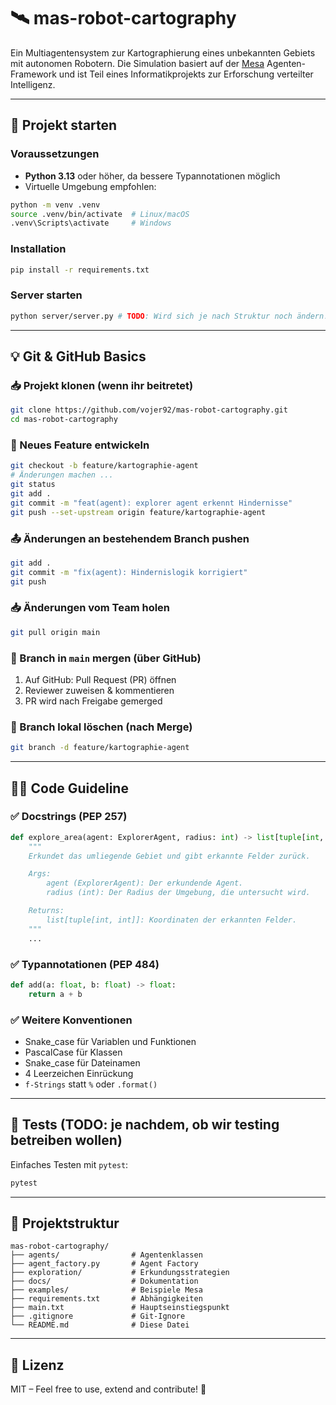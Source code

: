 # 🛰️ mas-robot-cartography

Ein Multiagentensystem zur Kartographierung eines unbekannten Gebiets mit autonomen Robotern. Die Simulation basiert auf der [Mesa](https://mesa.readthedocs.io/en/stable/) Agenten-Framework und ist Teil eines Informatikprojekts zur Erforschung verteilter Intelligenz.

---

## 🚀 Projekt starten

### Voraussetzungen

- **Python 3.13** oder höher, da bessere Typannotationen möglich
- Virtuelle Umgebung empfohlen:

```bash
python -m venv .venv
source .venv/bin/activate  # Linux/macOS
.venv\Scripts\activate     # Windows
```

### Installation

```bash
pip install -r requirements.txt
```

### Server starten

```bash
python server/server.py # TODO: Wird sich je nach Struktur noch ändern!
```

---

## 💡 Git & GitHub Basics

### 📥 Projekt klonen (wenn ihr beitretet)

```bash
git clone https://github.com/vojer92/mas-robot-cartography.git
cd mas-robot-cartography
```

### 🔀 Neues Feature entwickeln

```bash
git checkout -b feature/kartographie-agent
# Änderungen machen ...
git status
git add .
git commit -m "feat(agent): explorer agent erkennt Hindernisse"
git push --set-upstream origin feature/kartographie-agent
```

### 📤 Änderungen an bestehendem Branch pushen

```bash
git add .
git commit -m "fix(agent): Hindernislogik korrigiert"
git push
```

### 📥 Änderungen vom Team holen

```bash
git pull origin main
```

### 🔄 Branch in `main` mergen (über GitHub)

1. Auf GitHub: Pull Request (PR) öffnen
2. Reviewer zuweisen & kommentieren
3. PR wird nach Freigabe gemerged

### 🧹 Branch lokal löschen (nach Merge)

```bash
git branch -d feature/kartographie-agent
```

---

## 🧑‍💻 Code Guideline

### ✅ Docstrings (PEP 257)

```python
def explore_area(agent: ExplorerAgent, radius: int) -> list[tuple[int, int]]:
    """
    Erkundet das umliegende Gebiet und gibt erkannte Felder zurück.

    Args:
        agent (ExplorerAgent): Der erkundende Agent.
        radius (int): Der Radius der Umgebung, die untersucht wird.

    Returns:
        list[tuple[int, int]]: Koordinaten der erkannten Felder.
    """
    ...
```

### ✅ Typannotationen (PEP 484)

```python
def add(a: float, b: float) -> float:
    return a + b
```

### ✅ Weitere Konventionen

- Snake_case für Variablen und Funktionen
- PascalCase für Klassen
- Snake_case für Dateinamen
- 4 Leerzeichen Einrückung
- `f-Strings` statt `%` oder `.format()`

---

## 🧪 Tests (TODO: je nachdem, ob wir testing betreiben wollen)

Einfaches Testen mit `pytest`:

```bash
pytest
```

---

## 📁 Projektstruktur

```
mas-robot-cartography/
├── agents/                # Agentenklassen
├── agent_factory.py       # Agent Factory
├── exploration/           # Erkundungsstrategien
├── docs/                  # Dokumentation
├── examples/              # Beispiele Mesa
├── requirements.txt       # Abhängigkeiten
├── main.txt               # Hauptseinstiegspunkt
├── .gitignore             # Git-Ignore
└── README.md              # Diese Datei
```

---

## 📜 Lizenz

MIT – Feel free to use, extend and contribute! 🚀
